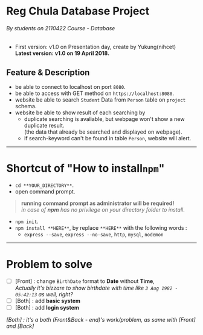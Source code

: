 # Reg Chula Database Project
###### By students on 2110422 Course - Database
 * First version: v1.0 on Presentation day, create by Yukung(nihcet)<br>
**Latest version: v1.0 on 19 April 2018.**

## Feature & Description
 * be able to connect to localhost on port `8080`.
 * be able to access with GET method on `https://localhost:8080`.
 * website be able to search `Student` Data from `Person` table on `project` schema.
 * website be able to show result of each searching by
    * duplicate searching is avaliable, but webpage won't show a new duplicate result.<br>
    (the data that already be searched and displayed on webpage).
    * if search-keyword can't be found in table `Person`, website will alert.
- - - -
# Shortcut of "How to install`npm`"
 * `cd **YOUR_DIRECTORY**`.
 * open command prompt.<br>
 > **running command prompt as administrator will be required!**<br>
  *in case of **npm** has no privilege on your directory folder to install*.
 * `npm init`.
 * `npm install **HERE**`, by replace `**HERE**` with the following words :
    * `express --save`, `express --no-save`, `http`, `mysql`, `nodemon`  
- - - -
# Problem to solve
 - [ ] [Front] : change `BirthDate` format to **Date** without **Time**,<br>
 *Actually it's bizzare to show birthdate with time like `3 Aug 1982 - 05:42:13` as well, right?*
 - [ ] [Both] : add **basic system**
 - [ ] [Both] : add **login system**

*[Both] : it's a both (Front&Back - end)'s work/problem, as same with [Front] and [Back]*

